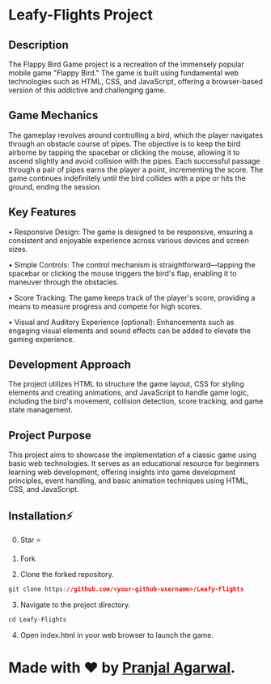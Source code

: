# Leafy-Flights Project

## Description

The Flappy Bird Game project is a recreation of the immensely popular mobile game "Flappy Bird." The game is built using fundamental web technologies such as HTML, CSS, and JavaScript, offering a browser-based version of this addictive and challenging game.


## Game Mechanics

The gameplay revolves around controlling a bird, which the player navigates through an obstacle course of pipes. The objective is to keep the bird airborne by tapping the spacebar or clicking the mouse, allowing it to ascend slightly and avoid collision with the pipes. Each successful passage through a pair of pipes earns the player a point, incrementing the score. The game continues indefinitely until the bird collides with a pipe or hits the ground, ending the session.

## Key Features

• Responsive Design: The game is designed to be responsive, ensuring a      consistent and enjoyable experience across various devices and screen sizes.

• Simple Controls: The control mechanism is straightforward—tapping the spacebar or clicking the mouse triggers the bird's flap, enabling it to maneuver through the obstacles.

• Score Tracking: The game keeps track of the player's score, providing a means to measure progress and compete for high scores.

• Visual and Auditory Experience (optional): Enhancements such as engaging visual elements and sound effects can be added to elevate the gaming experience.

## Development Approach

The project utilizes HTML to structure the game layout, CSS for styling elements and creating animations, and JavaScript to handle game logic, including the bird's movement, collision detection, score tracking, and game state management.

## Project Purpose

This project aims to showcase the implementation of a classic game using basic web technologies. It serves as an educational resource for beginners learning web development, offering insights into game development principles, event handling, and basic animation techniques using HTML, CSS, and JavaScript.


## Installation⚡

0. Star ⭐

1. Fork

2. Clone the forked repository.

```css
git clone https://github.com/<your-github-username>/Leafy-Flights
```

3. Navigate to the project directory.

```py
cd Leafy-Flights
```

4. Open index.html in your web browser to launch the game.


# Made with ❤ by [Pranjal Agarwal](https://github.com/Pranjal360Agarwal).
